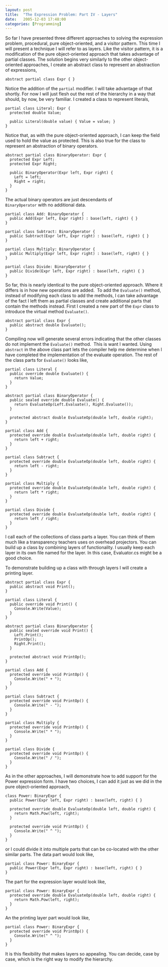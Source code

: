 ```yaml
---
layout: post
title:  "The Expression Problem: Part IV - Layers"
date:   2005-12-03 17:48:00
categories: [Programming]
---
```

<p>So far I have presented three different approaches to solving the expression
problem, procedural, pure object-oriented, and a visitor pattern. This time I
will present a technique I will refer to as layers. Like the visitor pattern, it is a modification of the
pure object-oriented approach that takes advantage of partial classes. The
solution begins very similarly to the other object-oriented approaches, I create an abstract
class to represent an abstraction of expressions,</p>


```
abstract partial class Expr { }
```

<p>Notice the addition of the <code>partial</code> modifier. I will
take advantage of that shortly. For now I will just flesh out the rest of the
hierarchy in a way that should, by now, be very familiar. I created a class to
represent literals,</p>

```
partial class Literal: Expr {
  protected double Value;

  public Literal(double value) { Value = value; }
}
```

<p>Notice that, as with the pure object-oriented approach, I can keep the field
used to hold the value as protected. This is also true for the class to
represent an abstraction of binary operators.</p>

```
abstract partial class BinaryOperator: Expr {
  protected Expr Left;
  protected Expr Right;

  public BinaryOperator(Expr left, Expr right) {
    Left = left;
    Right = right;
  }
}
```
<p>The actual binary operators are just descendants of <code>
BinaryOperator</code> with no additional data.</p>

```
partial class Add: BinaryOperator {
  public Add(Expr left, Expr right) : base(left, right) { }
}

partial class Subtract: BinaryOperator {
  public Subtract(Expr left, Expr right) : base(left, right) { }
}

partial class Multiply: BinaryOperator {
  public Multiply(Expr left, Expr right) : base(left, right) { }
}

partial class Divide: BinaryOperator {
  public Divide(Expr left, Expr right) : base(left, right) { }
}
```

<p>So far, this is nearly identical to the pure object-oriented approach. Where
it differs is in how new operations are added.&nbsp; To add the
<code>Evaluate()</code> method, instead of modifying each class to add the methods, I can take advantage of the fact I left them
as partial classes and create additional parts that contain the methods instead.
First I created a new part of the <code>Expr</code> class to
introduce the virtual method <code>Evaluate()</code>.</p>

```
abstract partial class Expr {
  public abstract double Evaluate();
}
```

<p>Compiling now will generate several errors indicating that the other classes
do not implement the <code>Evaluate()</code> method.&nbsp; This is
want I wanted. Using <code>abstract</code> in the above class part lets the compiler help me
determine when I have completed the implementation of the evaluate operation.
The rest of the class parts for <code>Evaluate()</code> looks like,</p>

```
partial class Literal {
  public override double Evaluate() {
    return Value;
  }
}

abstract partial class BinaryOperator {
  public sealed override double Evaluate() {
    return EvaluateOp(Left.Evaluate(), Right.Evaluate());
  }

  protected abstract double EvaluateOp(double left, double right);
}

partial class Add {
  protected override double EvaluateOp(double left, double right) {
    return left + right;
  }
}

partial class Subtract {
  protected override double EvaluateOp(double left, double right) {
    return left - right;
  }
}

partial class Multiply {
  protected override double EvaluateOp(double left, double right) {
    return left * right;
  }
}

partial class Divide {
  protected override double EvaluateOp(double left, double right) {
    return left / right;
  }
}
```

<p>I call each of the collections of class parts a layer. You can think
of them much like a transparency teachers uses on overhead projectors. You can
build up a class by combining layers of functionality. I usually keep each layer
in its own file named for the layer. In this case, Evaluator.cs might be a good
choice.</p>
<p>To demonstrate building up a class with through layers I
will create a printing layer.</p>

```
abstract partial class Expr {
  public abstract void Print();
}

partial class Literal {
  public override void Print() {
    Console.Write(Value);
  }
}

abstract partial class BinaryOperator {
  public sealed override void Print() {
    Left.Print();
    PrintOp();
    Right.Print();
  }

  protected abstract void PrintOp();
}

partial class Add {
  protected override void PrintOp() {
    Console.Write(" + ");
  }
}

partial class Subtract {
  protected override void PrintOp() {
    Console.Write(" - ");
  }
}

partial class Multiply {
  protected override void PrintOp() {
    Console.Write(" * ");
  }
}

partial class Divide {
  protected override void PrintOp() {
    Console.Write(" / ");
  }
}
```

<p>As in the other approaches, I will demonstrate how to add support for the
Power expression form. I have two choices, I can add it just as we did in the pure object-oriented approach,</p>

```
class Power: BinaryExpr {
  public Power(Expr left, Expr right) : base(left, right) { }

  protected override double EvaluateOp(double left, double right) {
    return Math.Pow(left, right);
  }

  protected override void PrintOp() {
    Console.Write(" ^ ");
  }
}
```

<p>or I could divide it into multiple parts that can be co-located with the other
similar parts. The data part would look like,</p>

```
partial class Power: BinaryExpr {
  public Power(Expr left, Expr right) : base(left, right) { }
}
```

<p>The part for the expression layer would look like,</p>

```
partial class Power: BinaryExpr {
  protected override double EvaluateOp(double left, double right) {
    return Math.Pow(left, right);
  }
}
```

<p>An the printing layer part would look like,</p>

```
partial class Power: BinaryExpr {
  protected override void PrintOp() {
    Console.Write(" ^ ");
  }
}
```

<p>It is this flexibility that makes layers so appealing. You can decide, case
by case, which is the right way to modify the hierarchy.</p>
